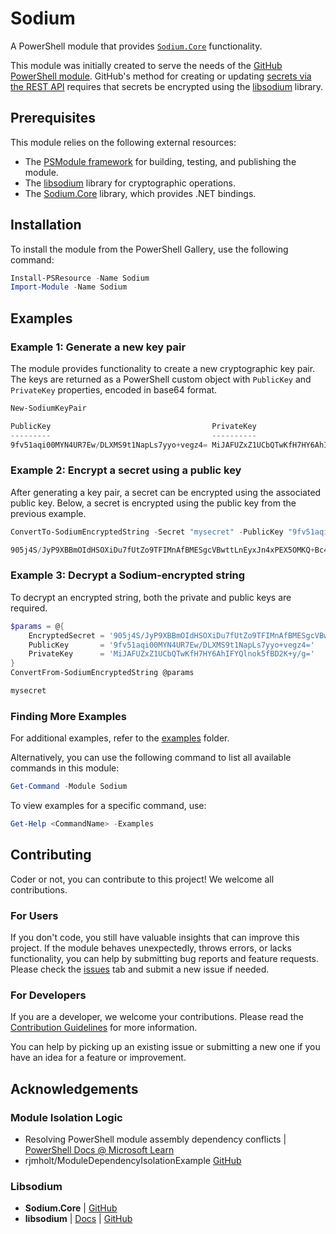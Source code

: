 # Sodium

A PowerShell module that provides [`Sodium.Core`](https://github.com/ektrah/libsodium-core) functionality.

This module was initially created to serve the needs of the [GitHub PowerShell module](https://github.com/PSModule/GitHub).
GitHub's method for creating or updating [secrets via the REST API](https://docs.github.com/en/rest/guides/encrypting-secrets-for-the-rest-api?apiVersion=2022-11-28#example-encrypting-a-secret-using-c)
requires that secrets be encrypted using the [libsodium](https://github.com/jedisct1/libsodium) library.

## Prerequisites

This module relies on the following external resources:

- The [PSModule framework](https://github.com/PSModule) for building, testing, and publishing the module.
- The [libsodium](https://github.com/jedisct1/libsodium) library for cryptographic operations.
- The [Sodium.Core](https://github.com/ektrah/libsodium-core) library, which provides .NET bindings.


## Installation

To install the module from the PowerShell Gallery, use the following command:

```powershell
Install-PSResource -Name Sodium
Import-Module -Name Sodium
```

## Examples

### Example 1: Generate a new key pair

The module provides functionality to create a new cryptographic key pair.
The keys are returned as a PowerShell custom object with `PublicKey` and `PrivateKey` properties, encoded in base64 format.

```powershell
New-SodiumKeyPair

PublicKey                                    PrivateKey
---------                                    ----------
9fv51aqi00MYN4UR7Ew/DLXMS9t1NapLs7yyo+vegz4= MiJAFUZxZ1UCbQTwKfH7HY6AhIFYQlnok5fBD2K+y/g=
```

### Example 2: Encrypt a secret using a public key

After generating a key pair, a secret can be encrypted using the associated public key.
Below, a secret is encrypted using the public key from the previous example.

```powershell
ConvertTo-SodiumEncryptedString -Secret "mysecret" -PublicKey "9fv51aqi00MYN4UR7Ew/DLXMS9t1NapLs7yyo+vegz4="

905j4S/JyP9XBBmOIdHSOXiDu7fUtZo9TFIMnAfBMESgcVBwttLnEyxJn4xPEX5OMKQ+Bc4P6Hg=
```

### Example 3: Decrypt a Sodium-encrypted string

To decrypt an encrypted string, both the private and public keys are required.

```powershell
$params = @{
    EncryptedSecret = '905j4S/JyP9XBBmOIdHSOXiDu7fUtZo9TFIMnAfBMESgcVBwttLnEyxJn4xPEX5OMKQ+Bc4P6Hg='
    PublicKey       = '9fv51aqi00MYN4UR7Ew/DLXMS9t1NapLs7yyo+vegz4='
    PrivateKey      = 'MiJAFUZxZ1UCbQTwKfH7HY6AhIFYQlnok5fBD2K+y/g='
}
ConvertFrom-SodiumEncryptedString @params

mysecret
```

### Finding More Examples

For additional examples, refer to the [examples](examples) folder.

Alternatively, you can use the following command to list all available commands in this module:

```powershell
Get-Command -Module Sodium
```

To view examples for a specific command, use:

```powershell
Get-Help <CommandName> -Examples
```

## Contributing

Coder or not, you can contribute to this project! We welcome all contributions.

### For Users

If you don't code, you still have valuable insights that can improve this project.
If the module behaves unexpectedly, throws errors, or lacks functionality, you can help by submitting bug reports and feature requests.
Please check the [issues](https://github.com/PSModule/Sodium/issues) tab and submit a new issue if needed.

### For Developers

If you are a developer, we welcome your contributions.
Please read the [Contribution Guidelines](CONTRIBUTING.md) for more information.

You can help by picking up an existing issue or submitting a new one if you have an idea for a feature or improvement.

## Acknowledgements

### Module Isolation Logic

- Resolving PowerShell module assembly dependency conflicts | [PowerShell Docs @ Microsoft Learn](https://learn.microsoft.com/en-us/powershell/scripting/dev-cross-plat/resolving-dependency-conflicts?view=powershell-7.4#more-robust-solutions)
- rjmholt/ModuleDependencyIsolationExample [GitHub](https://github.com/rjmholt/ModuleDependencyIsolationExample)

### Libsodium

- **Sodium.Core** | [GitHub](https://github.com/ektrah/libsodium-core)
- **libsodium** | [Docs](https://doc.libsodium.org/) | [GitHub](https://github.com/jedisct1/libsodium)
